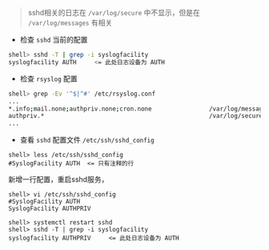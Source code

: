 > sshd相关的日志在 `/var/log/secure` 中不显示，但是在 `/var/log/messages` 有相关

- 检查 `sshd` 当前的配置

```sh
shell> sshd -T | grep -i syslogfacility
syslogfacility AUTH     <= 此处日志设备为 AUTH
```

- 检查 `rsyslog` 配置

```sh
shell> grep -Ev '^$|^#' /etc/rsyslog.conf 
...
*.info;mail.none;authpriv.none;cron.none                /var/log/messages   <= rsyslog默认配置：auth日志会写入messages
authpriv.*                                              /var/log/secure     <= authpriv日志会写入secure
...
```

- 查看 `sshd` 配置文件 `/etc/ssh/sshd_config`

```x
shell> less /etc/ssh/sshd_config
#SyslogFacility AUTH  <= 只有注释的行
```

新增一行配置，重启sshd服务， 

```x
shell> vi /etc/ssh/sshd_config
#SyslogFacility AUTH
SyslogFacility AUTHPRIV

shell> systemctl restart sshd
shell> sshd -T | grep -i syslogfacility
syslogfacility AUTHPRIV     <= 此处日志设备为 AUTH
```